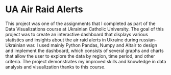 # UA Air Raid Alerts
This project was one of the assignments that I completed as part of the Data Visualizations course at Ukrainian Catholic University. The goal of this project was to create an interactive dashboard that displays various statistics and insights about the air raid alerts in Ukraine during russian-Ukrainian war. I used mainly Python Pandas, Numpy and Altair to design and implement the dashboard, which consists of several graphs and charts that allow the user to explore the data by region, time period, and other criteria. The project demonstrates my improved skills and knowledge in data analysis and visualization thanks to this course.
